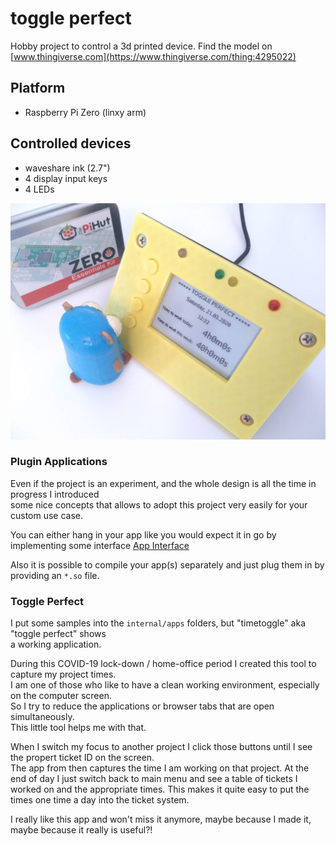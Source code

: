 # toggle perfect

Hobby project to control a 3d printed device.
Find the model on [www.thingiverse.com](https://www.thingiverse.com/thing:4295022)

## Platform
* Raspberry Pi Zero (linxy arm)

## Controlled devices
* waveshare ink (2.7")
* 4 display input keys
* 4 LEDs

![Gopher starring at the case](https://raw.githubusercontent.com/Oppodelldog/toggleperfect/master/gopher_staring_at_the_case.jpg)

### Plugin Applications
Even if the project is an experiment, and the whole design is all the time in progress I introduced  
some nice concepts that allows to adopt this project very easily for your custom use case.

You can either hang in your app like you would expect it in go by implementing some interface [App Interface](internal/apps/apps.go) 

Also it is possible to compile your app(s) separately and just plug them in by providing an ```*.so``` file. 

### Toggle Perfect
I put some samples into the ```internal/apps``` folders, but "timetoggle" aka "toggle perfect" shows  
a working application.  

During this COVID-19 lock-down / home-office period I created this tool to capture my project times.   
I am one of those who like to have a clean working environment, especially on the computer screen.  
So I try to reduce the applications or browser tabs that are open simultaneously.  
This little tool helps me with that.

When I switch my focus to another project I click those buttons until I see the propert ticket ID on the screen.  
The app from then captures the time I am working on that project.
At the end of day I just switch back to main menu and see a table of tickets I worked on and the appropriate times. 
This makes it quite easy to put the times one time a day into the ticket system.    

I really like this app and won't miss it anymore, maybe because I made it, maybe because it really is useful?!  
